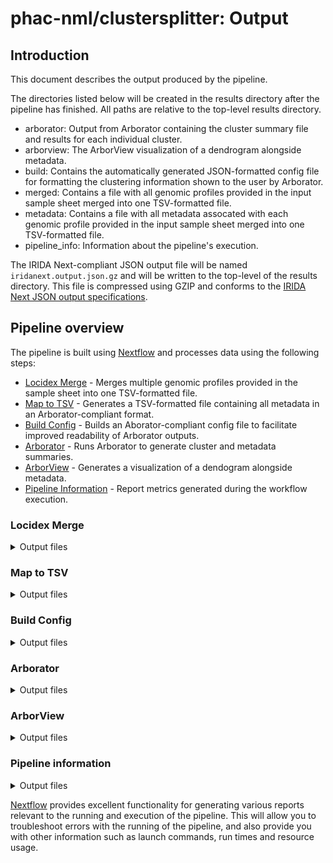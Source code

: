 # phac-nml/clustersplitter: Output

## Introduction

This document describes the output produced by the pipeline.

The directories listed below will be created in the results directory after the pipeline has finished. All paths are relative to the top-level results directory.

- arborator: Output from Arborator containing the cluster summary file and results for each individual cluster.
- arborview: The ArborView visualization of a dendrogram alongside metadata.
- build: Contains the automatically generated JSON-formatted config file for formatting the clustering information shown to the user by Arborator.
- merged: Contains a file with all genomic profiles provided in the input sample sheet merged into one TSV-formatted file.
- metadata: Contains a file with all metadata assocated with each genomic profile provided in the input sample sheet merged into one TSV-formatted file.
- pipeline_info: Information about the pipeline's execution.

The IRIDA Next-compliant JSON output file will be named `iridanext.output.json.gz` and will be written to the top-level of the results directory. This file is compressed using GZIP and conforms to the [IRIDA Next JSON output specifications](https://github.com/phac-nml/pipeline-standards#42-irida-next-json).

## Pipeline overview

The pipeline is built using [Nextflow](https://www.nextflow.io/) and processes data using the following steps:

- [Locidex Merge](#locidex-merge) - Merges multiple genomic profiles provided in the sample sheet into one TSV-formatted file.
- [Map to TSV](#map-to-tsv) - Generates a TSV-formatted file containing all metadata in an Arborator-compliant format.
- [Build Config](#build-config) - Builds an Aborator-compliant config file to facilitate improved readability of Arborator outputs.
- [Arborator](#arborator) - Runs Arborator to generate cluster and metadata summaries.
- [ArborView](#arborview) - Generates a visualization of a dendogram alongside metadata.
- [Pipeline Information](#pipeline-information) - Report metrics generated during the workflow execution.

### Locidex Merge

<details markdown="1">
<summary>Output files</summary>

- `merged/`
  - Merged profiles: `profile.tsv`

</details>

### Map to TSV

<details markdown="1">
<summary>Output files</summary>

- `metadata/`
  - Merged metadata: `aggregated_data.tsv`

</details>

### Build Config

<details markdown="1">
<summary>Output files</summary>

- `build/`
  - Generated Arborview config file: `config.json`

</details>

### Arborator

<details markdown="1">
<summary>Output files</summary>

- `arborator/`
  - Numbered directories containing information about each cluster: `[N/]`
  - Cluster summary: `cluster_summary.tsv`
  - Line list summarizes metadata of excluded profiles: `metadata.excluded.tsv`
  - Line list summarizes metadata of included profiles: `metadata.included.tsv`
  - Summary of clustering thresholds used: `threshold_map.json`
  - Directory containing information about unassociated clusters: `unassociated`

</details>

### ArborView

<details markdown="1">
<summary>Output files</summary>

- `arborview/`
  - Viewable HTML-formatted dendogram for each cluster: `[N]_arborview.html`

</details>

### Pipeline information

<details markdown="1">
<summary>Output files</summary>

- `pipeline_info/`
  - Reports generated by Nextflow: `execution_report.html`, `execution_timeline.html`, `execution_trace.txt` and `pipeline_dag.dot`/`pipeline_dag.svg`.
  - Reports generated by the pipeline: `pipeline_report.html`, `pipeline_report.txt` and `software_versions.yml`. The `pipeline_report*` files will only be present if the `--email` / `--email_on_fail` parameter's are used when running the pipeline.
  - Reformatted samplesheet files used as input to the pipeline: `samplesheet.valid.csv`.
  - Parameters used by the pipeline run: `params.json`.

</details>

[Nextflow](https://www.nextflow.io/docs/latest/tracing.html) provides excellent functionality for generating various reports relevant to the running and execution of the pipeline. This will allow you to troubleshoot errors with the running of the pipeline, and also provide you with other information such as launch commands, run times and resource usage.
